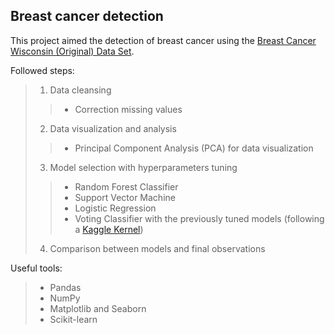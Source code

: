 ## **Breast cancer detection**

This project aimed the detection of breast cancer using the [Breast Cancer Wisconsin (Original) Data Set](http://archive.ics.uci.edu/ml/datasets/Breast+Cancer+Wisconsin+%28Original%29).

Followed steps:
 > 1. Data cleansing
 > > - Correction missing values
 > 2. Data visualization and analysis
 > > - Principal Component Analysis (PCA) for data visualization
 > 3. Model selection with hyperparameters tuning
 > > - Random Forest Classifier
 > > - Support Vector Machine
 > > - Logistic Regression
 > > - Voting Classifier with the previously tuned models (following a [Kaggle Kernel](https://www.kaggle.com/yassineghouzam/titanic-top-4-with-ensemble-modeling))
 > 4. Comparison between models and final observations
 
 
Useful tools:
 > - Pandas
 > - NumPy
 > - Matplotlib and Seaborn
 > - Scikit-learn